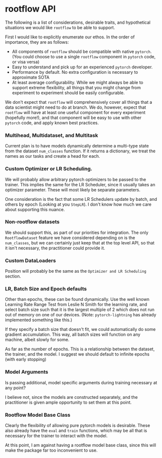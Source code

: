 # rootflow API
The following is a list of considerations, desirable traits, and hypothetical situations we would like `rootflow` to be able to support.

First I would like to explicitly enumerate our ethos. In the order of importance, they are as follows:
- All components of `rootflow` should be compatible with native `pytorch`. (You could choose to use a single `rootflow` component in `pytorch` code, or visa versa)
- Easy to understand and pick up for an experienced `pytorch` developer.
- Performance by default. No extra configuration is necessary to approximate SOTA
- At least average configurability. While we might always be able to support extreme flexibility, all things that you might change from experiment to experiment should be easily configurable.

We don't expect that `rootflow` will comprehensively cover all things that a data scientist might need to do at branch. We do, however, expect that `rootflow` will have at least one useful component for every experiment (hopefully more!), and that component will be easy to use with other `pytorch` code, and apply known best practices.

### Multihead, Multidataset, and Multitask
Current plan is to have models dynamically determine a multi-type state from the dataset `num_classes` function.
If it returns a dictionary, we treat the names as our tasks and create a head for each.

### Custom Optimizer or LR Scheduling.
We will probably allow arbitrary pytorch optimizers to be passed to the trainer.
This implies the same for the LR Scheduler, since it usually takes an optimizer parameter.
These will most likely be separate parameters.

One consideration is the fact that some LR Schedulers update by batch, and others by epoch (Looking at you `StepLR`). I don't know how much we care about supporting this nuance.

### Non-rootflow datasets
We should support this, as part of our priorities for integration. The only `RootflowDataset` feature we have considered depending on is the `num_classes`, but we can certainly just keep that at the top level API, so that it isn't necessary, the practitioner could provide it.

### Custom DataLoaders
Position will probably be the same as the `Optimizer and LR Scheduling` section.

### LR, Batch Size and Epoch defaults
Other than epochs, these can be found dynamically. Use the well known Learning Rate Range Test from Leslie N Smith for the learning rate, and select batch size such that it is the largest multiple of 2 which does not run out of memory on one of our devices. (Note: `pytorch-lightning` has already implemented something like this.)

If they specify a batch size that doesn't fit, we could automatically do some gradient accumulation. This way, all batch sizes will function on any machine, albeit slowly for some.

As far as the number of epochs. This is a relationship between the dataset, the trainer, and the model. I suggest we should default to infinite epochs (with early stopping)

### Model Arguments
Is passing additional, model specific arguments during training necessary at any point?

I believe not, since the models are constructed separately, and the practitioner is given ample opportunity to set them at this point.

### Rootflow Model Base Class
Clearly the flexibility of allowing pure pytorch models is desirable. These also already have the `eval` and `train` functions, which may be all that is necessary for the trainer to interact with the model.

At this point, I am against having a rootflow model base class, since this will make the package far too inconvenient to use.
